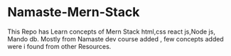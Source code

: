 # Namaste-Mern-Stack
This Repo has Learn concepts of Mern Stack html,css react js,Node js, Mando db. Mostly from Namaste dev course added , few concepts added were i found from other Resources.
